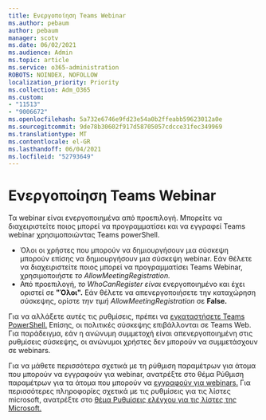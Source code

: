 ```yaml
---
title: Ενεργοποίηση Teams Webinar
ms.author: pebaum
author: pebaum
manager: scotv
ms.date: 06/02/2021
ms.audience: Admin
ms.topic: article
ms.service: o365-administration
ROBOTS: NOINDEX, NOFOLLOW
localization_priority: Priority
ms.collection: Adm_O365
ms.custom:
- "11513"
- "9006672"
ms.openlocfilehash: 5a732e6746e9fd23e54a0b2ffeabb59623012a0e
ms.sourcegitcommit: 9de78b30602f917d58705057cdcce31fec349969
ms.translationtype: MT
ms.contentlocale: el-GR
ms.lasthandoff: 06/04/2021
ms.locfileid: "52793649"
---
```

# <a name="enable-teams-webinars"></a>Ενεργοποίηση Teams Webinar

Τα webinar είναι ενεργοποιημένα από προεπιλογή. Μπορείτε να διαχειριστείτε ποιος μπορεί να προγραμματίσει και να εγγραφεί Teams webinar χρησιμοποιώντας Teams powerShell.

- Όλοι οι χρήστες που μπορούν να δημιουργήσουν μια σύσκεψη μπορούν επίσης να δημιουργήσουν μια σύσκεψη webinar. Εάν θέλετε να διαχειριστείτε ποιος μπορεί να προγραμματίσει Teams Webinar, χρησιμοποιήστε *το AllowMeetingRegistration.* 
- Από προεπιλογή, *το WhoCanRegister είναι* ενεργοποιημένο και έχει οριστεί σε **"Όλοι".** Εάν θέλετε να απενεργοποιήσετε την καταχώρηση σύσκεψης, ορίστε *την τιμή AllowMeetingRegistration* σε **False.**

Για να αλλάξετε αυτές τις ρυθμίσεις, πρέπει να [εγκαταστήσετε Teams PowerShell.](/microsoftteams/teams-powershell-install) Επίσης, οι πολιτικές σύσκεψης επιβάλλονται σε Teams Web. Για παράδειγμα, εάν η ανώνυμη συμμετοχή είναι απενεργοποιημένη στις ρυθμίσεις σύσκεψης, οι ανώνυμοι χρήστες δεν μπορούν να συμμετάσχουν σε webinars.

Για να μάθετε περισσότερα σχετικά με τη ρύθμιση παραμέτρων για άτομα που μπορούν να εγγραφούν για webinar, ανατρέξτε στο θέμα Ρύθμιση παραμέτρων για τα άτομα που μπορούν να [εγγραφούν για webinars.](/microsoftteams/set-up-webinars?source=docs#configure-who-can-register-for-webinars) Για περισσότερες πληροφορίες σχετικά με τις ρυθμίσεις για τις λίστες microsoft, ανατρέξτε στο [θέμα Ρυθμίσεις ελέγχου για τις λίστες της Microsoft.](/sharepoint/control-lists)